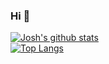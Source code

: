 ### Hi :wave:
<!--
**joshuariveramnltech/joshuariveramnltech** is a ✨ _special_ ✨ repository because its `README.md` (this file) appears on your GitHub profile.

Here are some ideas to get you started:

- 🔭 I’m currently working on ...
- 🌱 I’m currently learning ...
- 👯 I’m looking to collaborate on ...
- 🤔 I’m looking for help with ...
- 💬 Ask me about ...
- 📫 How to reach me: ...
- 😄 Pronouns: ...
- ⚡ Fun fact: ...
-->
[![Josh's github stats](https://github-readme-stats.vercel.app/api?username=joshuariveramnltech&show_icons=true&theme=graywhite&count_private=true)](https://github.com/joshuariveramnltech)  
[![Top Langs](https://github-readme-stats.vercel.app/api/top-langs/?username=joshuariveramnltech&show_icons=true&theme=graywhite)](https://github.com/joshuariveramnltech)

